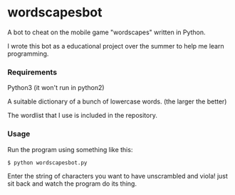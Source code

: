 # wordscapesbot
A bot to cheat on the mobile game "wordscapes" written in Python.

I wrote this bot as a educational project over the summer to help me learn programming.

### Requirements
Python3 (it won't run in python2)

A suitable dictionary of a bunch of lowercase words. (the larger the better)

The wordlist that I use is included in the repository.

### Usage
Run the program using something like this:
```
$ python wordscapesbot.py
```
Enter the string of characters you want to have unscrambled and viola!
just sit back and watch the program do its thing.
